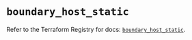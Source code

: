 # `boundary_host_static`

Refer to the Terraform Registry for docs: [`boundary_host_static`](https://registry.terraform.io/providers/hashicorp/boundary/1.1.13/docs/resources/host_static).
